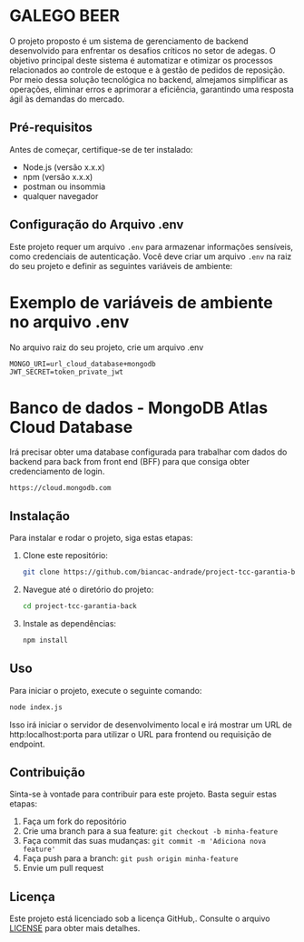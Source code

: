 # GALEGO BEER

O projeto proposto é um sistema de gerenciamento de backend desenvolvido para enfrentar os desafios críticos no setor de adegas. O objetivo principal deste sistema é automatizar e otimizar os processos relacionados ao controle de estoque e à gestão de pedidos de reposição. Por meio dessa solução tecnológica no backend, almejamos simplificar as operações, eliminar erros e aprimorar a eficiência, garantindo uma resposta ágil às demandas do mercado.

## Pré-requisitos

Antes de começar, certifique-se de ter instalado:

- Node.js (versão x.x.x)
- npm (versão x.x.x)
- postman ou insommia
- qualquer navegador

## Configuração do Arquivo .env

Este projeto requer um arquivo `.env` para armazenar informações sensíveis, como credenciais de autenticação. Você deve criar um arquivo `.env` na raiz do seu projeto e definir as seguintes variáveis de ambiente:

# Exemplo de variáveis de ambiente no arquivo .env

No arquivo raiz do seu projeto, crie um arquivo .env

```env
MONGO_URI=url_cloud_database+mongodb
JWT_SECRET=token_private_jwt
```

# Banco de dados - MongoDB Atlas Cloud Database

Irá precisar obter uma database configurada para trabalhar com dados do backend para back from front end (BFF) para que consiga obter credenciamento de login.

```env
https://cloud.mongodb.com
```

## Instalação

Para instalar e rodar o projeto, siga estas etapas:

1. Clone este repositório:

   ```bash
   git clone https://github.com/biancac-andrade/project-tcc-garantia-back.git
   ```

2. Navegue até o diretório do projeto:

   ```bash
   cd project-tcc-garantia-back
   ```

3. Instale as dependências:

   ```bash
   npm install
   ```

## Uso

Para iniciar o projeto, execute o seguinte comando:

```bash
node index.js
```

Isso irá iniciar o servidor de desenvolvimento local e irá mostrar um URL de http:localhost:porta para utilizar o URL para frontend ou requisição de endpoint.

## Contribuição

Sinta-se à vontade para contribuir para este projeto. Basta seguir estas etapas:

1. Faça um fork do repositório
2. Crie uma branch para a sua feature: `git checkout -b minha-feature`
3. Faça commit das suas mudanças: `git commit -m 'Adiciona nova feature'`
4. Faça push para a branch: `git push origin minha-feature`
5. Envie um pull request

## Licença

Este projeto está licenciado sob a licença GitHub,. Consulte o arquivo [LICENSE](LICENSE) para obter mais detalhes.

